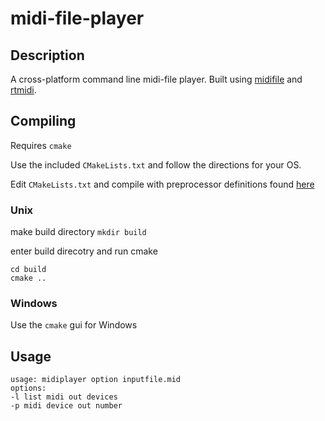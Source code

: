 # midi-file-player
## Description
A cross-platform command line midi-file player. Built using [midifile](https://github.com/craigsapp/midifile) and [rtmidi](https://github.com/thestk/rtmidi).

## Compiling
Requires `cmake`

Use the included `CMakeLists.txt` and follow the directions for your OS.

Edit `CMakeLists.txt` and compile with preprocessor definitions found [here](https://www.music.mcgill.ca/~gary/rtmidi/index.html#compiling)

### Unix
make build directory
`mkdir build`

enter build direcotry and run cmake
```
cd build 
cmake ..
```

### Windows
Use the `cmake` gui for Windows

## Usage
```
usage: midiplayer option inputfile.mid
options:
-l list midi out devices
-p midi device out number
```
